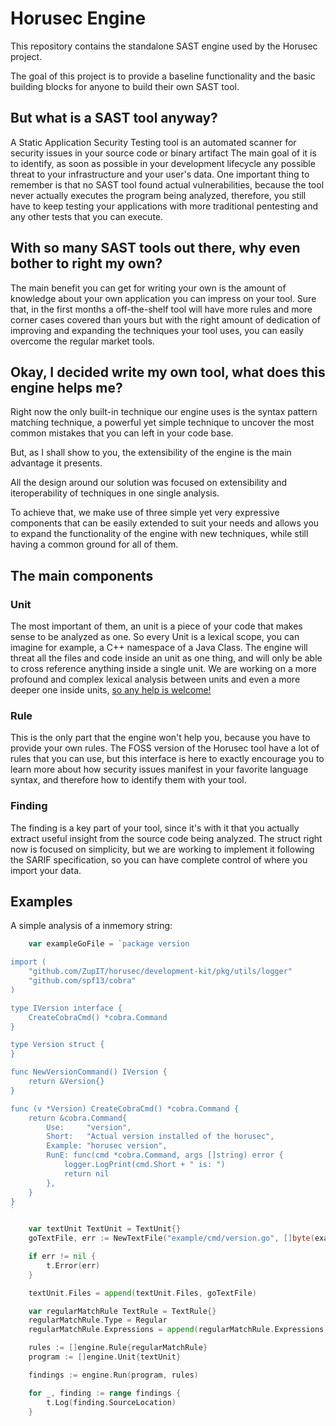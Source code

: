 # Horusec Engine

This repository contains the standalone SAST engine used by the Horusec project.

The goal of this project is to provide a baseline functionality and the basic building blocks
for anyone to build their own SAST tool.

## But what is a SAST tool anyway?
A Static Application Security Testing tool is an automated scanner for security issues in your source code or binary artifact
The main goal of it is to identify, as soon as possible in your development lifecycle any possible threat to your infrastructure
and your user's data. One important thing to remember is that no SAST tool found actual vulnerabilities, because the tool never
actually executes the program being analyzed, therefore, you still have to keep testing your applications with more traditional
pentesting and any other tests that you can execute.


## With so many SAST tools out there, why even bother to right my own?
The main benefit you can get for writing your own is the amount of knowledge about your own application you can impress
on your tool. Sure that, in the first months a off-the-shelf tool will have more rules and more corner cases covered than yours
but with the right amount of dedication of improving and expanding the techniques your tool uses, you can easily overcome 
the regular market tools.

## Okay, I decided write my own tool, what does this engine helps me?
Right now the only built-in technique our engine uses is the syntax pattern matching technique, a powerful yet simple technique
to uncover the most common mistakes that you can left in your code base.

But, as I shall show to you, the extensibility of the engine is the main advantage it presents.

All the design around our solution was focused on extensibility and iteroperability of techniques in one single analysis.

To achieve that, we make use of three simple yet very expressive components that can be easily extended to suit your needs
and allows you to expand the functionality of the engine with new techniques, while still having a common ground for all of them.


## The main components

### Unit
The most important of them, an unit is a piece of your code that makes sense to be analyzed as one. So every Unit is
a lexical scope, you can imagine for example, a C++ namespace of a Java Class. The engine will threat all the files and code inside
an unit as one thing, and will only be able to cross reference anything inside a single unit.
We are working on a more profound and complex lexical analysis between units and even a more deeper one inside units, [so any help is welcome!](https://github.com/ZupIT/horusec-engine/issues)

### Rule
This is the only part that the engine won't help you, because you have to provide your own rules. The FOSS version of the Horusec
tool have a lot of rules that you can use, but this interface is here to exactly encourage you to learn more about how security
issues manifest in your favorite language syntax, and therefore how to identify them with your tool.

### Finding
The finding is a key part of your tool, since it's with it that you actually extract useful insight from the source code being analyzed.
The struct right now is focused on simplicity, but we are working to implement it following the SARIF specification, so you can have complete control of where you import your data.


## Examples

A simple analysis of a inmemory string:
```go
	var exampleGoFile = `package version

import (
	"github.com/ZupIT/horusec/development-kit/pkg/utils/logger"
	"github.com/spf13/cobra"
)

type IVersion interface {
	CreateCobraCmd() *cobra.Command
}

type Version struct {
}

func NewVersionCommand() IVersion {
	return &Version{}
}

func (v *Version) CreateCobraCmd() *cobra.Command {
	return &cobra.Command{
		Use:     "version",
		Short:   "Actual version installed of the horusec",
		Example: "horusec version",
		RunE: func(cmd *cobra.Command, args []string) error {
			logger.LogPrint(cmd.Short + " is: ")
			return nil
		},
	}
}
`

	var textUnit TextUnit = TextUnit{}
	goTextFile, err := NewTextFile("example/cmd/version.go", []byte(exampleGoFile))

	if err != nil {
		t.Error(err)
	}

	textUnit.Files = append(textUnit.Files, goTextFile)

	var regularMatchRule TextRule = TextRule{}
	regularMatchRule.Type = Regular
	regularMatchRule.Expressions = append(regularMatchRule.Expressions, regexp.MustCompile(`cmd\.Short`))

	rules := []engine.Rule{regularMatchRule}
	program := []engine.Unit{textUnit}

	findings := engine.Run(program, rules)

	for _, finding := range findings {
		t.Log(finding.SourceLocation)
	}
```